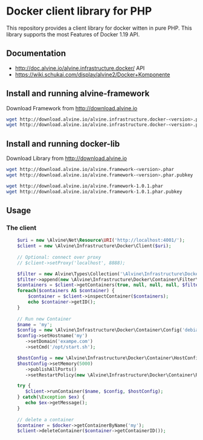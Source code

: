 # Docker client library for PHP

This repository provides a client library for docker witten in pure PHP. This library supports the most Features of Docker 1.19 API. 

## Documentation

+ http://doc.alvine.io/alvine.infrastructure.docker/ API
+ https://wiki.schukai.com/display/alvine2/Docker+Komponente

## Install and running alvine-framework

Download Framework from http://download.alvine.io

```bash
wget http://download.alvine.io/alvine.infrastructure.docker-<version>.phar
wget http://download.alvine.io/alvine.infrastructure.docker-<version>.phar.pubkey
````

## Install and running docker-lib

Download Library from http://download.alvine.io

```bash
wget http://download.alvine.io/alvine.framework-<version>.phar
wget http://download.alvine.io/alvine.framework-<version>.phar.pubkey
````

```bash
wget http://download.alvine.io/alvine.framework-1.0.1.phar
wget http://download.alvine.io/alvine.framework-1.0.1.phar.pubkey
````

## Usage

### The client

```php
    $uri = new \Alvine\Net\Resource\URI('http://localhost:4001/');
    $client = new \Alvine\Infrastructure\Docker\Client($uri);
    
    // Optional: connect over proxy
    // $client->setProxy('localhost', 8888);

    $filter = new Alvine\Types\Collection('\Alvine\Infrastructure\Docker\Container\Filter');
    $filter->append(new \Alvine\Infrastructure\Docker\Container\Filter\Status(Alvine\Infrastructure\Docker\Container\Filter\Status::RUNNING));
    $containers = $client->getContainers(true, null, null, null, $filter);
    foreach($containers AS $container) {
        $container = $client->inspectContainer($containers);
        echo $container->getID();
    }
    
    // Run new Container
    $name = 'my';
    $config = new \Alvine\Infrastructure\Docker\Container\Config('debian:jessie');
    $config->setHostname('my')
       ->setDomain('exampe.com')
       ->setCmd('/opt/start.sh');

    $hostConfig = new \Alvine\Infrastructure\Docker\Container\HostConfig();
    $hostConfig->setMemory(5000)
       ->publishAllPorts()
       ->setRestartPolicy(new \Alvine\Infrastructure\Docker\Container\RestartPolicy(\Alvine\Infrastructure\Docker\Container\RestartPolicy::ALWAYS));

    try {
       $client->runContainer($name, $config, $hostConfig);
    } catch(\Exception $ex) {
       echo $ex->getMessage();
    }
    
    // delete a container
    $container = $docker->getContainerByName('my');
    $client->deleteContainer($container->getContainerID());
    
```



